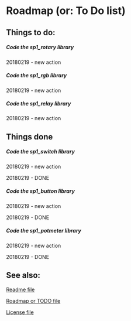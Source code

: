 # Roadmap (or: To Do list)

## Things to do:

##### Code the **sp1_rotary** library
20180219 - new action

##### Code the **sp1_rgb** library
20180219 - new action

##### Code the **sp1_relay** library
20180219 - new action

## Things done

##### Code the **sp1_switch** library
20180219 - new action

20180219 - DONE

##### Code the **sp1_button** library
20180219 - new action

20180219 - DONE

##### Code the **sp1_potmeter** library
20180219 - new action

20180219 - DONE



## See also:

[Readme file](./README.md)

[Roadmap or TODO file](./TODO.md)

[License file](./LICENSE)
